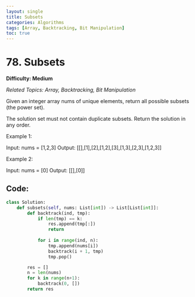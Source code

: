 ```yaml
---
layout: single
title: Subsets
categories: Algorithms
tags: [Array, Backtracking, Bit Manipulation]
toc: true
---
```

# 78. Subsets

**Difficulty: Medium** 

*Related Topics: Array, Backtracking, Bit Manipulation*

Given an integer array nums of unique elements, return all possible 
subsets (the power set).

The solution set must not contain duplicate subsets. Return the solution in any order.

Example 1:

Input: nums = [1,2,3]
Output: [[],[1],[2],[1,2],[3],[1,3],[2,3],[1,2,3]]

Example 2:

Input: nums = [0]
Output: [[],[0]]

## Code:

```python
class Solution:
    def subsets(self, nums: List[int]) -> List[List[int]]:
        def backtrack(ind, tmp):
            if len(tmp) == k:
                res.append(tmp[:])
                return
            
            for i in range(ind, n):
                tmp.append(nums[i])
                backtrack(i + 1, tmp)
                tmp.pop()

        res = []
        n = len(nums)
        for k in range(n+1):
            backtrack(0, [])
        return res
```
